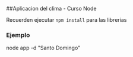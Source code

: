 ##Aplicacion del clima - Curso Node

Recuerden ejecutar ```npm install``` para las librerias

### Ejemplo

node app -d "Santo Domingo"